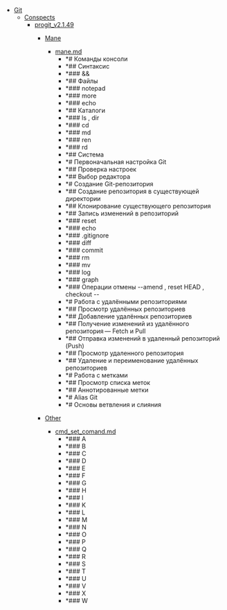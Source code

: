 - <a href = "E:\Node_projects\Node_Way\Education\src\Knowledge\Git\cat.Git\dir.Git.md">Git</a>
    - <a href = "E:\Node_projects\Node_Way\Education\src\Knowledge\Git\Conspects\cat.Conspects\dir.Conspects.md">Conspects</a>
        - <a href = "E:\Node_projects\Node_Way\Education\src\Knowledge\Git\Conspects\progit_v2.1.49\cat.progit_v2.1.49\dir.progit_v2.1.49.md">progit_v2.1.49</a>
            - <a href = "E:\Node_projects\Node_Way\Education\src\Knowledge\Git\Conspects\progit_v2.1.49\Mane\cat.Mane\dir.Mane.md">Mane</a>
                - <a href = "E:\Node_projects\Node_Way\Education\src\Knowledge\Git\Conspects\progit_v2.1.49\Mane\mane.md">mane.md</a>
                    - *# Команды консоли
                    - *## Синтаксис
                    - *### &&
                    - *## Файлы
                    - *### notepad
                    - *### more
                    - *### echo
                    - *## Каталоги
                    - *### ls , dir
                    - *### cd
                    - *### md
                    - *### ren
                    - *### rd
                    - *## Система
                    - *# Первоначальная настройка Git
                    - *## Проверка настроек
                    - *## Выбор редактора
                    - *# Создание Git-репозитория
                    - *## Создание репозитория в существующей директории
                    - *## Клонирование существующего репозитория
                    - *## Запись изменений в репозиторий
                    - *### reset 
                    - *### echo
                    - *### .gitignore
                    - *### diff
                    - *### commit
                    - *### rm
                    - *###  mv
                    - *### log
                    - *### graph
                    - *### Операции отмены --amend , reset HEAD  , checkout -- 
                    - *# Работа с удалёнными репозиториями
                    - *## Просмотр удалённых репозиториев
                    - *## Добавление удалённых репозиториев
                    - *## Получение изменений из удалённого репозитория — Fetch и Pull
                    - *## Отправка изменений в удаленный репозиторий (Push)
                    - *## Просмотр удаленного репозитория
                    - *## Удаление и переименование удалённых репозиториев
                    - *# Работа с метками
                    - *## Просмотр списка меток
                    - *## Аннотированные метки
                    - *# Alias Git
                    - *# Основы ветвления и слияния
            
            - <a href = "E:\Node_projects\Node_Way\Education\src\Knowledge\Git\Conspects\progit_v2.1.49\Other\cat.Other\dir.Other.md">Other</a>
                - <a href = "E:\Node_projects\Node_Way\Education\src\Knowledge\Git\Conspects\progit_v2.1.49\Other\cmd_set_comand.md">cmd_set_comand.md</a>
                    - *### A
                    - *###  B
                    - *###  C
                    - *###  D
                    - *###  E
                    - *###  F
                    - *###  G
                    - *###  H
                    - *###  I
                    - *###  K
                    - *###  L
                    - *###  M
                    - *###  N
                    - *###  O
                    - *###  P
                    - *###  Q
                    - *###  R
                    - *###  S
                    - *###  T
                    - *### U
                    - *###  V
                    - *###  X
                    - *###  W
            
        
    
